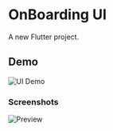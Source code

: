 # OnBoarding UI

A new Flutter project.

## Demo

![UI Demo](/gif.gif)

### Screenshots

![Preview](/preview_ui.png)
